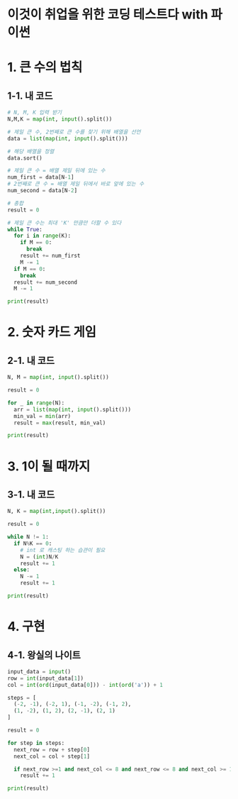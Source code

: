 이것이 취업을 위한 코딩 테스트다 with 파이썬
===================================
# 1. 큰 수의 법칙
## 1-1. 내 코드
``` python
# N, M, K 입력 받기
N,M,K = map(int, input().split())

# 제일 큰 수, 2번째로 큰 수를 찾기 위해 배열을 선언
data = list(map(int, input().split()))

# 해당 배열을 정렬
data.sort()

# 제일 큰 수 = 배열 제일 뒤에 있는 수
num_first = data[N-1]
# 2번째로 큰 수 = 배열 제일 뒤에서 바로 앞에 있는 수
num_second = data[N-2]

# 총합
result = 0

# 제일 큰 수는 최대 'K' 만큼만 더할 수 있다
while True:
  for i in range(K):
    if M == 0:
      break
    result += num_first
    M -= 1
  if M == 0:
    break
  result += num_second
  M -= 1

print(result)
```
# 2. 숫자 카드 게임
## 2-1. 내 코드
```python
N, M = map(int, input().split())

result = 0

for _ in range(N):
  arr = list(map(int, input().split()))
  min_val = min(arr)
  result = max(result, min_val)

print(result)
```
# 3. 1이 될 때까지
## 3-1. 내 코드
```python
N, K = map(int,input().split())

result = 0

while N != 1:
  if N%K == 0:
    # int 로 캐스팅 하는 습관이 필요
    N = (int)N/K
    result += 1
  else:
    N -= 1
    result += 1

print(result)
```

# 4. 구현
## 4-1. 왕실의 나이트
```python
input_data = input()
row = int(input_data[1])
col = int(ord(input_data[0])) - int(ord('a')) + 1

steps = [
  (-2, -1), (-2, 1), (-1, -2), (-1, 2),
  (1, -2), (1, 2), (2, -1), (2, 1)
]

result = 0

for step in steps:
  next_row = row + step[0]
  next_col = col + step[1]

  if next_row >=1 and next_col <= 8 and next_row <= 8 and next_col >= 1:
    result += 1

print(result)
```

